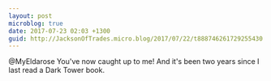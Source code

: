 ```yaml
---
layout: post
microblog: true
date: 2017-07-23 02:03 +1300
guid: http://JacksonOfTrades.micro.blog/2017/07/22/t888746261729255430.html
---
```

@MyEldarose You've now caught up to me! And it's been two years since I last read a Dark Tower book.
